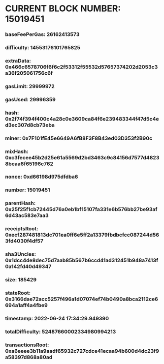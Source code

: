 # CURRENT BLOCK NUMBER: 15019451

### baseFeePerGas: 26162413573
### difficulty: 14553176101765825
### extraData: 0x466c6578706f6f6c2f53312f55532d57657374202d2053c3a36f205061756c6f
### gasLimit: 29999972
### gasUsed: 29996359
### hash: 0x2f74f394f400c4a28c0e3609ca84f6e239483344f47d5c4ed3ec307d8cb73eba
### miner: 0x7F101fE45e6649A6fB8F3F8B43ed03D353f2B90c
### mixHash: 0xc3fecee45b2d25e61a5569d2bd3463c9c84156d7577d48238beaa6f65196c762
### nonce: 0xd66198d975dfdba6
### number: 15019451
### parentHash: 0x25f25f1cb72445d76a0eb1bf15107fa331e6b576bb27be93af6d43ac583e7aa3
### receiptsRoot: 0xecf287481813dc701ea0ff6e5ff2a13379fbdbcfcc087244d563fd4030f4df57
### sha3Uncles: 0x1dcc4de8dec75d7aab85b567b6ccd41ad312451b948a7413f0a142fd40d49347
### size: 185429
### stateRoot: 0x3166dae72acc5257f496a1d07074ef74b0490a8bca2112ce6694a1aff4a4fbe9
### timestamp: 2022-06-24 17:34:29.949390
### totalDifficulty: 52487660002334980994213
### transactionsRoot: 0xa6eeee3b11a9aadf65932c727cdce41ecaa94b600d4dc23f9a58397d868a80ad
